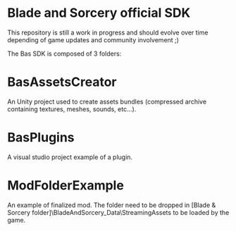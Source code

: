 # Blade and Sorcery official SDK

This repository is still a work in progress and should evolve over time depending of game updates and community involvement ;)

The Bas SDK is composed of 3 folders:

# BasAssetsCreator
An Unity project used to create assets bundles (compressed archive containing textures, meshes, sounds, etc...).
 
# BasPlugins
A visual studio project example of a plugin.

# ModFolderExample
An example of finalized mod. The folder need to be dropped in [Blade & Sorcery folder]\BladeAndSorcery_Data\StreamingAssets to be loaded by the game.
